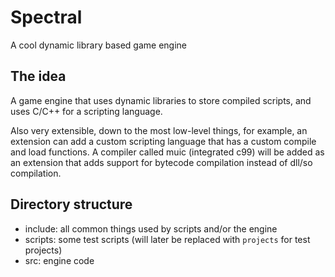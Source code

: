 # Spectral
A cool dynamic library based game engine

## The idea

A game engine that uses dynamic libraries to store compiled scripts, and uses C/C++ for a scripting language.

Also very extensible, down to the most low-level things, for example, an extension can add a custom scripting language that has a custom compile and load functions.
A compiler called muic (integrated c99) will be added as an extension that adds support for bytecode compilation instead of dll/so compilation.


## Directory structure
 - include: all common things used by scripts and/or the engine
 - scripts: some test scripts (will later be replaced with `projects` for test projects)
 - src: engine code


